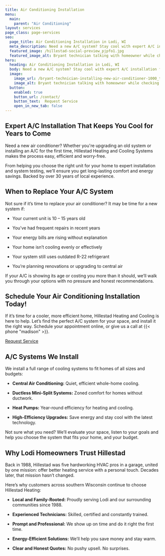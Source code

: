 ```yaml
---
title: Air Conditioning Installation
menu:
  main:
    parent: "Air Conditioning"
layout: services
page_class: page-services
seo:
  page_title: Air Conditioning Installation in Lodi, WI
  meta_description: Need a new A/C system? Stay cool with expert A/C installation from Hillestad. Trusted by Wisconsin homeowners for over 30 years.
  featured_image: /hillestad-social-preview_pjpfo1.jpg
  featured_image_alt: Bryant technician talking with homeowner while checking air filter and furnace
hero: 
  heading: Air Conditioning Installation in Lodi, WI
  body: Need a new A/C system? Stay cool with expert A/C installation from Hillestad Heating. Trusted by Wisconsin homeowners for over 30 years.
  image: 
    image_url: /bryant-technician-installing-new-air-conditioner-1000_tppmxb.jpg
    image_alt: Bryant technician talking with homeowner while checking air filter and furnace
  button:
    enabled: true
    button_url: /contact/ 
    button_text:  Request Service
    open_in_new_tab: false
---
```


## Expert A/C Installation That Keeps You Cool for Years to Come

Need a new air conditioner? Whether you're upgrading an old system or installing an A/C for the first time, Hillestad Heating and Cooling Systems makes the process easy, efficient and worry-free.

From helping you choose the right unit for your home to expert installation and system testing, we’ll ensure you get long-lasting comfort and energy savings. Backed by over 30 years of local experience.

## When to Replace Your A/C System

Not sure if it’s time to replace your air conditioner? It may be time for a new system if:

*	Your current unit is 10 – 15 years old

*	You’ve had frequent repairs in recent years

*	Your energy bills are rising without explanation

*	Your home isn’t cooling evenly or effectively

*	Your system still uses outdated R-22 refrigerant

*	You’re planning renovations or upgrading to central air

If your A/C is showing its age or costing you more than it should, we’ll walk you through your options with no pressure and honest recommendations.

<div class="breakout bg-black flow">
  <h2 class="no-margin">Schedule Your Air Conditioning Installation Today!</h2>
  <p class="site-cta__middle">If it’s time for a cooler, more efficient home, Hillestad Heating and Cooling is here to help. Let’s find the perfect A/C system for your space, and install it the right way. Schedule your appointment online, or give us a call at {{< phone "madison" >}}.</p>
  <a class="btn btn--primary" href="/contact/">Request Service</a>
</div>

## A/C Systems We Install

We install a full range of cooling systems to fit homes of all sizes and budgets:

*	**Central Air Conditioning:** Quiet, efficient whole-home cooling.

*	**Ductless Mini-Split Systems:** Zoned comfort for homes without ductwork.

*	**Heat Pumps:** Year-round efficiency for heating and cooling.

*	**High-Efficiency Upgrades:** Save energy and stay cool with the latest technology.

Not sure what you need? We’ll evaluate your space, listen to your goals and help you choose the system that fits your home, and your budget.

## Why Lodi Homeowners Trust Hillestad

Back in 1988, Hillestad was five hardworking HVAC pros in a garage, united by one mission: offer better heating service with a personal touch. Decades later, that mission hasn’t changed.

Here’s why customers across southern Wisconsin continue to choose Hillestad Heating:

*	**Local and Family-Rooted:** Proudly serving Lodi and our surrounding communities since 1988.

*	**Experienced Technicians:** Skilled, certified and constantly trained.

*	**Prompt and Professional:** We show up on time and do it right the first time.

*	**Energy-Efficient Solutions:** We’ll help you save money and stay warm.

*	**Clear and Honest Quotes:** No pushy upsell. No surprises.